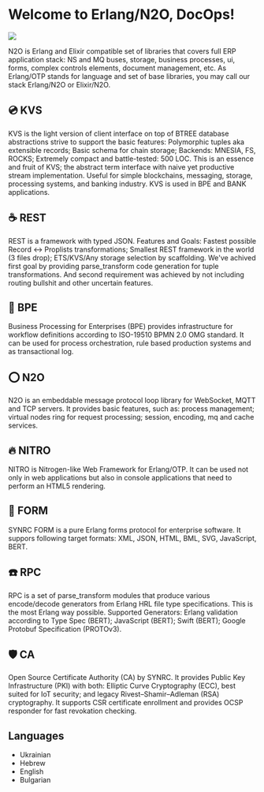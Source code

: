 Welcome to Erlang/N2O, DocOps!
==============================

<img src="https://n2o.dev/DEV.png?v=1"/>

N2O is Erlang and Elixir compatible set of libraries that covers full ERP application stack: NS and MQ buses, storage, business processes, ui, forms, complex controls elements, document management, etc. As Erlang/OTP stands for language and set of base libraries, you may call our stack Erlang/N2O or Elixir/N2O.

💿 KVS
------

KVS is the light version of client interface on top of BTREE database abstractions strive to support the basic features: Polymorphic tuples aka extensible records; Basic schema for chain storage; Backends: MNESIA, FS, ROCKS; Extremely compact and battle-tested: 500 LOC. This is an essence and fruit of KVS; the abstract term interface with naive yet productive stream implementation. Useful for simple blockchains, messaging, storage, processing systems, and banking industry. KVS is used in BPE and BANK applications.

☕ REST
-------

REST is a framework with typed JSON. Features and Goals: Fastest possible Record <-> Proplists transformations; Smallest REST framework in the world (3 files drop); ETS/KVS/Any storage selection by scaffolding. We've achived first goal by providing parse_transform code generation for tuple transformations. And second requirement was achieved by not including routing bullshit and other uncertain features. 

💠 BPE
------

Business Processing for Enterprises (BPE) provides infrastructure for workflow definitions according to ISO-19510 BPMN 2.0 OMG standard. It can be used for process orchestration, rule based production systems and as transactional log. 

⭕ N2O
------
N2O is an embeddable message protocol loop library for WebSocket, MQTT and TCP servers. It provides basic features, such as: process management; virtual nodes ring for request processing; session, encoding, mq and cache services. 

🔥 NITRO
--------
NITRO is Nitrogen-like Web Framework for Erlang/OTP. It can be used not only in web applications but also in console applications that need to perform an HTML5 rendering. 

🧾 FORM
-------
SYNRC FORM is a pure Erlang forms protocol for enterprise software. It suppors following target formats: XML, JSON, HTML, BML, SVG, JavaScript, BERT. 

☎️ RPC
------
RPC is a set of parse_transform modules that produce various encode/decode generators from Erlang HRL file type specifications. This is the most Erlang way possible. Supported Generators: Erlang validation according to Type Spec (BERT); JavaScript (BERT); Swift (BERT); Google Protobuf Specification (PROTOv3).

🛡️ CA
-----
Open Source Certificate Authority (CA) by SYNRC. It provides Public Key Infrastructure (PKI) with both: Elliptic Curve Cryptography (ECC), best suited for IoT security; and legacy Rivest–Shamir–Adleman (RSA) cryptography. It supports CSR certificate enrollment and provides OCSP responder for fast revokation checking.

Languages
---------

* Ukrainian
* Hebrew
* English
* Bulgarian
